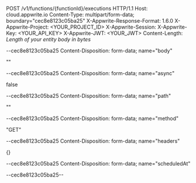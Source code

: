 POST /v1/functions/{functionId}/executions HTTP/1.1
Host: cloud.appwrite.io
Content-Type: multipart/form-data; boundary="cec8e8123c05ba25"
X-Appwrite-Response-Format: 1.6.0
X-Appwrite-Project: &lt;YOUR_PROJECT_ID&gt;
X-Appwrite-Session: 
X-Appwrite-Key: &lt;YOUR_API_KEY&gt;
X-Appwrite-JWT: &lt;YOUR_JWT&gt;
Content-Length: *Length of your entity body in bytes*

--cec8e8123c05ba25
Content-Disposition: form-data; name="body"

"<BODY>"

--cec8e8123c05ba25
Content-Disposition: form-data; name="async"

false

--cec8e8123c05ba25
Content-Disposition: form-data; name="path"

"<PATH>"

--cec8e8123c05ba25
Content-Disposition: form-data; name="method"

"GET"

--cec8e8123c05ba25
Content-Disposition: form-data; name="headers"

{}

--cec8e8123c05ba25
Content-Disposition: form-data; name="scheduledAt"



--cec8e8123c05ba25--
